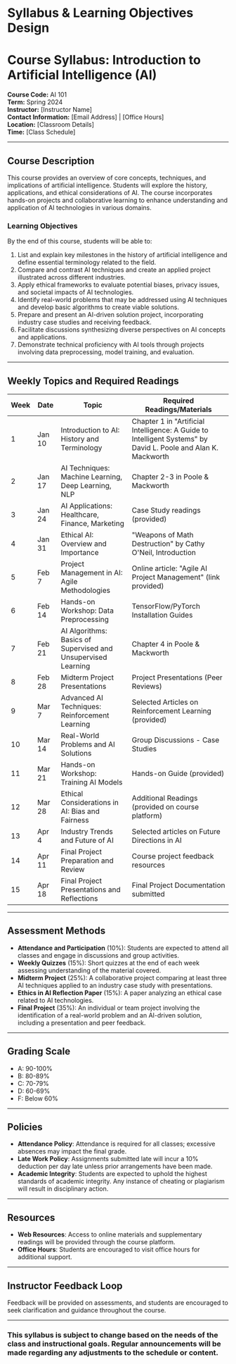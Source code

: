 Syllabus & Learning Objectives Design
=====================================

# Course Syllabus: Introduction to Artificial Intelligence (AI)

**Course Code:** AI 101  
**Term:** Spring 2024  
**Instructor:** [Instructor Name]  
**Contact Information:** [Email Address] | [Office Hours]  
**Location:** [Classroom Details]  
**Time:** [Class Schedule]  

---

## **Course Description**
This course provides an overview of core concepts, techniques, and implications of artificial intelligence. Students will explore the history, applications, and ethical considerations of AI. The course incorporates hands-on projects and collaborative learning to enhance understanding and application of AI technologies in various domains.

### **Learning Objectives**
By the end of this course, students will be able to:
1. List and explain key milestones in the history of artificial intelligence and define essential terminology related to the field.
2. Compare and contrast AI techniques and create an applied project illustrated across different industries.
3. Apply ethical frameworks to evaluate potential biases, privacy issues, and societal impacts of AI technologies.
4. Identify real-world problems that may be addressed using AI techniques and develop basic algorithms to create viable solutions.
5. Prepare and present an AI-driven solution project, incorporating industry case studies and receiving feedback.
6. Facilitate discussions synthesizing diverse perspectives on AI concepts and applications.
7. Demonstrate technical proficiency with AI tools through projects involving data preprocessing, model training, and evaluation.

---

## **Weekly Topics and Required Readings**
| Week | Date        | Topic                                                   | Required Readings/Materials                              |
|------|-------------|---------------------------------------------------------|----------------------------------------------------------|
| 1    | Jan 10     | Introduction to AI: History and Terminology             | Chapter 1 in "Artificial Intelligence: A Guide to Intelligent Systems" by David L. Poole and Alan K. Mackworth |
| 2    | Jan 17     | AI Techniques: Machine Learning, Deep Learning, NLP     | Chapter 2-3 in Poole & Mackworth                         |
| 3    | Jan 24     | AI Applications: Healthcare, Finance, Marketing        | Case Study readings (provided)                            |
| 4    | Jan 31     | Ethical AI: Overview and Importance                      | "Weapons of Math Destruction" by Cathy O'Neil, Introduction |
| 5    | Feb 7      | Project Management in AI: Agile Methodologies           | Online article: "Agile AI Project Management" (link provided) |
| 6    | Feb 14     | Hands-on Workshop: Data Preprocessing                   | TensorFlow/PyTorch Installation Guides                   |
| 7    | Feb 21     | AI Algorithms: Basics of Supervised and Unsupervised Learning | Chapter 4 in Poole & Mackworth                          |
| 8    | Feb 28     | Midterm Project Presentations                            | Project Presentations (Peer Reviews)                     |
| 9    | Mar 7      | Advanced AI Techniques: Reinforcement Learning          | Selected Articles on Reinforcement Learning (provided)   |
| 10   | Mar 14     | Real-World Problems and AI Solutions                     | Group Discussions - Case Studies                         |
| 11   | Mar 21     | Hands-on Workshop: Training AI Models                     | Hands-on Guide (provided)                                |
| 12   | Mar 28     | Ethical Considerations in AI: Bias and Fairness        | Additional Readings (provided on course platform)      |
| 13   | Apr 4      | Industry Trends and Future of AI                        | Selected articles on Future Directions in AI            |
| 14   | Apr 11     | Final Project Preparation and Review                     | Course project feedback resources                         |
| 15   | Apr 18     | Final Project Presentations and Reflections              | Final Project Documentation submitted                    |

---

## **Assessment Methods**
- **Attendance and Participation** (10%): Students are expected to attend all classes and engage in discussions and group activities.
- **Weekly Quizzes** (15%): Short quizzes at the end of each week assessing understanding of the material covered.
- **Midterm Project** (25%): A collaborative project comparing at least three AI techniques applied to an industry case study with presentations.
- **Ethics in AI Reflection Paper** (15%): A paper analyzing an ethical case related to AI technologies.
- **Final Project** (35%): An individual or team project involving the identification of a real-world problem and an AI-driven solution, including a presentation and peer feedback.

---

## **Grading Scale**
- A: 90-100%
- B: 80-89%
- C: 70-79%
- D: 60-69%
- F: Below 60%

---

## **Policies**
- **Attendance Policy**: Attendance is required for all classes; excessive absences may impact the final grade.
- **Late Work Policy**: Assignments submitted late will incur a 10% deduction per day late unless prior arrangements have been made.
- **Academic Integrity**: Students are expected to uphold the highest standards of academic integrity. Any instance of cheating or plagiarism will result in disciplinary action.

---

## **Resources**
- **Web Resources**: Access to online materials and supplementary readings will be provided through the course platform.
- **Office Hours**: Students are encouraged to visit office hours for additional support.

---

## **Instructor Feedback Loop**
Feedback will be provided on assessments, and students are encouraged to seek clarification and guidance throughout the course.

---

### **This syllabus is subject to change based on the needs of the class and instructional goals. Regular announcements will be made regarding any adjustments to the schedule or content.**